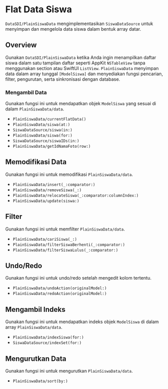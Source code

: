 # Flat Data Siswa

``DataSDI/PlainSiswaData`` mengimplementasikan ``SiswaDataSource`` untuk menyimpan dan mengelola data siswa dalam bentuk array datar.

## Overview

Gunakan ``DataSDI/PlainSiswaData`` ketika Anda ingin menampilkan daftar siswa dalam satu tampilan daftar seperti AppKit `NSTableView` tanpa menggunakan section atau SwiftUI `ListView`.
`PlainSiswaData` menyimpan data dalam array tunggal `[ModelSiswa]` dan menyediakan fungsi pencarian, filter, pengurutan, serta sinkronisasi dengan database.

### Mengambil Data

Gunakan fungsi ini untuk mendapatkan objek ``ModelSiswa`` yang sesuai di dalam ``PlainSiswaData/data``.

- ``PlainSiswaData/currentFlatData()``
- ``PlainSiswaData/siswa(at:)``
- ``SiswaDataSource/siswa(in:)``
- ``PlainSiswaData/siswa(for:)``
- ``SiswaDataSource/siswaIDs(in:)``
- ``PlainSiswaData/getIdNamaFoto(row:)``

## Memodifikasi Data

Gunakan fungsi ini untuk memodifikasi ``PlainSiswaData/data``.

- ``PlainSiswaData/insert(_:comparator:)``
- ``PlainSiswaData/removeSiswa(_:)``
- ``PlainSiswaData/relocateSiswa(_:comparator:columnIndex:)``
- ``PlainSiswaData/update(siswa:)``

## Filter

Gunakan fungsi ini untuk memfilter ``PlainSiswaData/data``.

- ``PlainSiswaData/cariSiswa(_:)``
- ``PlainSiswaData/filterSiswaBerhenti(_:comparator:)``
- ``PlainSiswaData/filterSiswaLulus(_:comparator:)``

## Undo/Redo

Gunakan fungsi ini untuk undo/redo setelah mengedit kolom tertentu.

- ``PlainSiswaData/undoAction(originalModel:)``
- ``PlainSiswaData/redoAction(originalModel:)``

## Mengambil Indeks

Gunakan fungsi ini untuk mendapatkan indeks objek ``ModelSiswa`` di dalam array ``PlainSiswaData/data``.

- ``PlainSiswaData/indexSiswa(for:)``
- ``SiswaDataSource/indexSet(for:)``

## Mengurutkan Data

Gunakan fungsi ini untuk mengurutkan ``PlainSiswaData/data``.

- ``PlainSiswaData/sort(by:)``
